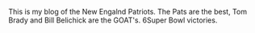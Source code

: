 This is my blog of the New Engalnd Patriots. The Pats are the best, Tom Brady and Bill Belichick are the GOAT's. 6Super Bowl victories.

